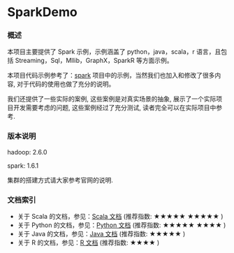 SparkDemo
====

### 概述
本项目主要提供了 Spark 示例，示例涵盖了 python，java，scala，r 语言，且包括 Streaming，Sql，Mllib，GraphX，SparkR 等方面示例。

本项目代码示例参考了：[spark](https://github.com/apache/spark) 项目中的示例，当然我们也加入和修改了很多内容, 对于代码的使用也做了充分的说明。

我们还提供了一些实际的案例, 这些案例是对真实场景的抽象, 展示了一个实际项目开发需要考虑的问题, 这些案例经过了充分测试, 读者完全可以在实际项目中参考.

### 版本说明
hadoop: 2.6.0

spark: 1.6.1

集群的搭建方式请大家参考官网的说明.

### 文档索引
* 关于 Scala 的文档，参见：[Scala 文档](/docs/README_SCALA.md) (推荐指数: ★★★★★ ★★★★★ )
* 关于 Python 的文档，参见：[Python 文档](/src/main/python/README.md) (推荐指数: ★★★★★ ★★★★ )
* 关于 Java 的文档，参见：[Java 文档](/docs/README_JAVA.md) (推荐指数: ★★★★★ )
* 关于 R 的文档，参见：[R 文档](/src/main/r/README.md) (推荐指数: ★★★★ )